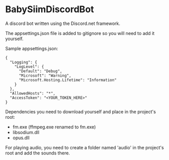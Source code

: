 # BabySiimDiscordBot

A discord bot written using the Discord.net framework. 

The appsettings.json file is added to gitignore so you will need to add it yourself.

Sample appsettings.json:
```
{
  "Logging": {
    "LogLevel": {
      "Default": "Debug",
      "Microsoft": "Warning",
      "Microsoft.Hosting.Lifetime": "Information"
    }
  },
  "AllowedHosts": "*",
  "AccessToken": "<YOUR_TOKEN_HERE>"
}
```

Dependencies you need to download yourself and place in the project's root:
* fm.exe (ffmpeg.exe renamed to fm.exe)
* libsodium.dll
* opus.dll

For playing audio, you need to create a folder named 'audio' in the project's root and add the sounds there. 
